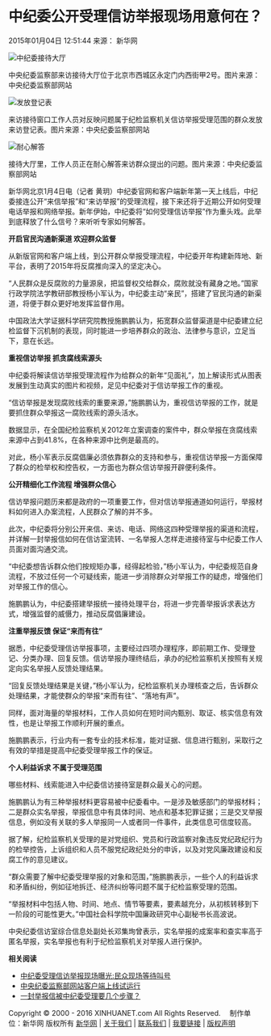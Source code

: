 # 中纪委公开受理信访举报现场用意何在？

2015年01月04日 12:51:44 来源： 新华网

![中纪委接待大厅](http://www.xinhuanet.com/xilan/imgs/20141202xhxw.jpg)

中央纪委监察部来访接待大厅位于北京市西城区永定门内西街甲2号。图片来源：中央纪委监察部网站

![发放登记表](127355304_14203534875751n.jpg)

来访接待窗口工作人员对反映问题属于纪检监察机关信访举报受理范围的群众发放来访登记表。图片来源：中央纪委监察部网站

![耐心解答](127355304_14203535235281n.jpg)

接待大厅里，工作人员正在耐心解答来访群众提出的问题。图片来源：中央纪委监察部网站

新华网北京1月4日电（记者 黄玥）中纪委官网和客户端新年第一天上线后，中纪委接连公开“来信举报”和“来访举报”的受理流程，接下来还将于近期公开如何受理电话举报和网络举报。新年伊始，中纪委将“如何受理信访举报”作为重头戏。此举到底释放了什么信号？来听听专家如何解答。

**开启官民沟通新渠道 欢迎群众监督**

从新版官网和客户端上线，到公开群众举报受理流程，中纪委开年构建新阵地、新平台，表明了2015年将反腐推向深入的坚定决心。

“人民群众是反腐败的力量源泉，把监督权交给群众，腐败就没有藏身之地。”国家行政学院法学教研部教授杨小军认为，中纪委主动“亲民”，搭建了官民沟通的新渠道，将便于群众更好地发挥监督作用。

中国政法大学证据科学研究院教授施鹏鹏认为，拓宽群众监督渠道是中纪委建立纪检监督下沉机制的表现，同时能进一步培养群众的政治、法律参与意识，立足当下，意在长远。

**重视信访举报 抓贪腐线索源头**

中纪委将解读信访举报受理流程作为给群众的新年“见面礼”，加上解读形式从图表发展到生动真实的图片和视频，足见中纪委对于信访举报工作的重视。

“信访举报是发现腐败线索的重要来源，”施鹏鹏认为，重视信访举报的工作，就是要抓住群众举报这一腐败线索的源头活水。

数据显示，在全国纪检监察机关2012年立案调查的案件中，群众举报在贪腐线索来源中占到41.8%，在各种来源中比例是最高的。

对此，杨小军表示反腐倡廉必须依靠群众的支持和参与，重视信访举报一方面保障了群众的检举权和控告权，一方面也为群众信访举报开辟便利条件。

**公开精细化工作流程 增强群众信心**

信访举报问题历来都是政府的一项重要工作，但对信访举报通道如何运行，举报材料如何进入办案流程，人民群众了解的并不多。

此次，中纪委将分别公开来信、来访、电话、网络这四种受理举报的渠道和流程，并详解一封举报信如何在信访室流转、一名举报人怎样走进接待室与中纪委工作人员面对面沟通交流。

“中纪委想告诉群众他们按规矩办事，经得起检验，”杨小军认为，中纪委规范自身流程，不放过任何一个可疑线索，能进一步消除群众对举报工作的疑虑，增强他们对举报工作的信心。

施鹏鹏认为，中纪委搭建举报统一接待处理平台，将进一步完善举报诉求表达方式，增强监督的威慑力，推动反腐倡廉建设。

**注重举报反馈 保证“来而有往”**

据悉，中纪委受理信访举报事项，主要经过四项办理程序，即前期工作、受理登记、分类办理、回复反馈。信访举报办理终结后，承办的纪检监察机关按照有关规定向实名举报人反馈处理结果。

“回复反馈处理结果是关键，”杨小军认为，纪检监察机关办理核查之后，告诉群众处理结果，才能使群众的举报“来而有往”、“落地有声”。

同样，面对海量的举报材料，工作人员如何在短时间内甄别、取证、核实信息有效性，也是让举报工作顺利开展的重点。

施鹏鹏表示，行业内有一套专业的技术标准，能对证据、信息进行甄别，采取行之有效的举措是提高中纪委受理举报工作的保证。

**个人利益诉求 不属于受理范围**

哪些材料、线索能进入中纪委信访接待室是群众最关心的问题。

施鹏鹏认为有三种举报材料更容易被中纪委看中。一是涉及敏感部门的举报材料；二是群众实名举报，举报信息中有具体时间、地点和基本犯罪证据；三是交叉举报信息，例如没有关联的多人举报同一人或者同一件事件，此类信息可信度较高。

据了解，纪检监察机关受理的是对党组织、党员和行政监察对象违反党纪政纪行为的检举控告，上诉组织和人员不服党纪政纪处分的申诉，以及对党风廉政建设和反腐工作的意见建议。

“群众需要了解中纪委受理举报的对象和范围，”施鹏鹏表示，一些个人的利益诉求和矛盾纠纷，例如征地拆迁、经济纠纷等问题不属于纪检监察受理的范围。

“举报材料中包括人物、时间、地点、情节等要素，要素越充分，从初核转移到下一阶段的可能性更大。”中国社会科学院中国廉政研究中心副秘书长高波说。

中央纪委信访室综合信息处副处长邓集珣曾表示，实名举报的成案率和查实率高于匿名举报，实名举报也有利于纪检监察机关对举报人进行保护。

**相关阅读**

- [中纪委受理信访举报现场曝光:民众现场等待叫号](http://news.xinhuanet.com/local/2015-01/03/c_127353792.htm)
- [中央纪委监察部网站客户端上线试运行](http://news.xinhuanet.com/2015-01/01/c_1113850407.htm)
- [一封举报信被中纪委受理要几个步骤？](http://news.xinhuanet.com/forum/2015-01/02/c_127353377.htm)

Copyright © 2000 - 2016 XINHUANET.com All Rights Reserved. 　制作单位：新华网 版权所有 [新华网](http://www.xinhuanet.com) | [关于我们](http://www.xinhuanet.com/aboutus.htm) | [联系我们](http://news.xinhuanet.com/way.htm) | [我要链接](http://www.xinhuanet.com/linktous.htm) | [版权声明](http://www.xinhuanet.com/xinhua_copyright.htm)